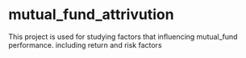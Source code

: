 # mutual_fund_attrivution
This project is used for studying factors that influencing mutual_fund performance. including return and risk factors
